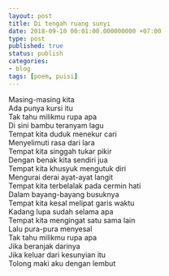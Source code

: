 ```yaml
---
layout: post
title: Di tengah ruang sunyi
date: 2018-09-10 00:01:00.000000000 +07:00
type: post
published: true
status: publish
categories:
- blog
tags: [poem, puisi]
---
```


Masing-masing kita<br>
Ada punya kursi itu<br>
Tak tahu milikmu rupa apa<br>
Di sini bambu teranyam lagu<br>
Tempat kita duduk menekur cari<br>
Menyelimuti rasa dari lara<br>
Tempat kita singgah tukar pikir<br>
Dengan benak kita sendiri jua<br>
Tempat kita khusyuk mengutuk diri<br>
Mengurai derai ayat-ayat langit<br>
Tempat kita terbelalak pada cermin hati<br>
Dalam bayang-bayang busuknya<br>
Tempat kita kesal melipat garis waktu<br>
Kadang lupa sudah selama apa<br>
Tempat kita mengingat satu sama lain<br>
Lalu pura-pura menyesal<br>
Tak tahu milikmu rupa apa<br>
Jika beranjak darinya<br>
Jika keluar dari kesunyian itu<br>
Tolong maki aku dengan lembut<br>
